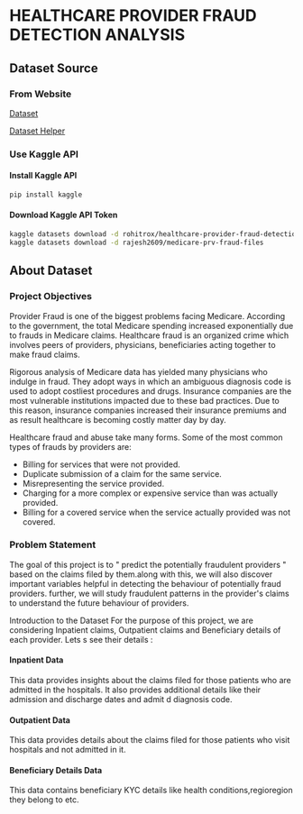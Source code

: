 # HEALTHCARE PROVIDER FRAUD DETECTION ANALYSIS
## Dataset Source
### From Website
[Dataset](https://www.kaggle.com/code/rajesh2609/medicare-provider-fraud-detection)

[Dataset Helper](https://www.kaggle.com/datasets/rajesh2609/medicare-prv-fraud-files)
### Use Kaggle API
#### Install Kaggle API
```bash
pip install kaggle
```
#### Download Kaggle API Token
```bash
kaggle datasets download -d rohitrox/healthcare-provider-fraud-detection-analysis
kaggle datasets download -d rajesh2609/medicare-prv-fraud-files
```

## About Dataset
### Project Objectives
Provider Fraud is one of the biggest problems facing Medicare. According to the government, the total Medicare spending increased exponentially due to frauds in Medicare claims. Healthcare fraud is an organized crime which involves peers of providers, physicians, beneficiaries acting together to make fraud claims.

Rigorous analysis of Medicare data has yielded many physicians who indulge in fraud. They adopt ways in which an ambiguous diagnosis code is used to adopt costliest procedures and drugs. Insurance companies are the most vulnerable institutions impacted due to these bad practices. Due to this reason, insurance companies increased their insurance premiums and as result healthcare is becoming costly matter day by day.

Healthcare fraud and abuse take many forms. Some of the most common types of frauds by providers are:

- Billing for services that were not provided.
- Duplicate submission of a claim for the same service.
- Misrepresenting the service provided.
- Charging for a more complex or expensive service than was actually provided.
- Billing for a covered service when the service actually provided was not covered.

### Problem Statement
The goal of this project is to " predict the potentially fraudulent providers " based on the claims filed by them.along with this, we will also discover important variables helpful in detecting the behaviour of potentially fraud providers. further, we will study fraudulent patterns in the provider's claims to understand the future behaviour of providers.

Introduction to the Dataset
For the purpose of this project, we are considering Inpatient claims, Outpatient claims and Beneficiary details of each provider. Lets s see their details :

#### Inpatient Data

This data provides insights about the claims filed for those patients who are admitted in the hospitals. It also provides additional details like their admission and discharge dates and admit d diagnosis code.

#### Outpatient Data

This data provides details about the claims filed for those patients who visit hospitals and not admitted in it.

#### Beneficiary Details Data

This data contains beneficiary KYC details like health conditions,regioregion they belong to etc.